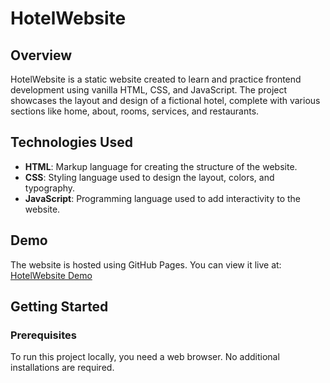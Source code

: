 # HotelWebsite

## Overview
HotelWebsite is a static website created to learn and practice frontend development using vanilla HTML, CSS, and JavaScript. The project showcases the layout and design of a fictional hotel, complete with various sections like home, about, rooms, services, and restaurants.

## Technologies Used
- **HTML**: Markup language for creating the structure of the website.
- **CSS**: Styling language used to design the layout, colors, and typography.
- **JavaScript**: Programming language used to add interactivity to the website.

## Demo
The website is hosted using GitHub Pages. You can view it live at: [HotelWebsite Demo](https://github.com/HansajaOsu/HansajaOsu.github.io)

## Getting Started

### Prerequisites
To run this project locally, you need a web browser. No additional installations are required.


